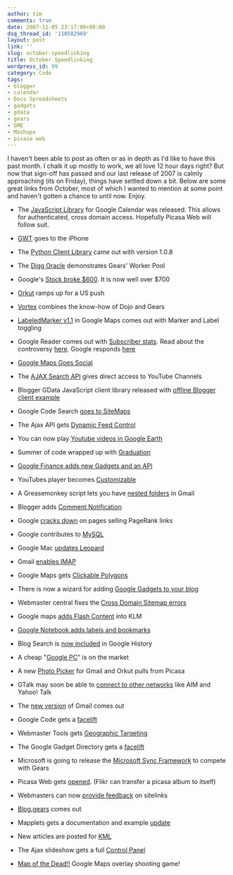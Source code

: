 ```yaml
---
author: tim
comments: true
date: 2007-11-05 23:17:00+00:00
dsq_thread_id: '110582969'
layout: post
link: ''
slug: october-speedlinking
title: October Speedlinking
wordpress_id: 99
category: Code
tags:
- blogger
- calendar
- Docs Spreadsheets
- gadgets
- gdata
- gears
- GME
- Mashups
- picasa web
---
```


I haven't been able to post as often or as in depth as I'd like to have this
past month. I chalk it up mostly to work, we all love 12 hour days right? But
now that sign-off has passed and our last release of 2007 is calmly
approaching (its on Friday), things have settled down a bit. Below are some
great links from October, most of which I wanted to mention at some point and
haven't gotten a chance to until now. Enjoy.  
  
  

  * The [JavaScript Library](http://googlemashupeditor.blogspot.com/2007/09/authenticated-calendar-support-via-new.html) for Google Calendar was released. This allows for authenticated, cross domain access. Hopefully Picasa Web will follow suit.   
  

  * [GWT](http://googlewebtoolkit.blogspot.com/2007/09/gwt-application-development-for-iphone.html) goes to the iPhone   
  

  * The [Python Client Library](http://googledataapis.blogspot.com/2007/09/python-client-library-same-great-taste.html) came out with version 1.0.8   
  

  * The [Digg Oracle](http://gearsblog.blogspot.com/2007/09/digg-oracle-using-workerpool-as-well-as.html) demonstrates Gears' Worker Pool   
  

  * Google's [Stock broke $600](http://googlified.com/2007google-stock-passes-600-mark/#comment-17313). It is now well over $700   
  

  * [Orkut](http://mashable.com/2007/10/08/orkut/) ramps up for a US push   
  

  * [Vortex](http://gearsblog.blogspot.com/2007/10/vortex-simple-new-offline-and-sync.html) combines the know-how of Dojo and Gears   
  

  * [LabeledMarker v1.1](http://googlemapsapi.blogspot.com/2007/10/labeledmarker-v11-now-supporting-marker.html) in Google Maps comes out with Marker and Label toggling   
  

  * Google Reader comes out with [Subscriber stats](http://googlesystem.blogspot.com/2007/10/find-number-of-google-subscribers-for.html). Read about the controversy [here](http://blog.gpowered.net/2007/10/google-reader-stats-out-of-wack.html). Google responds [here](http://googlereader.blogspot.com/2007/10/subscriber-stats-summed-up.html)   
  

  * [Google Maps Goes Social](http://googlesystem.blogspot.com/2007/10/google-maps-becomes-social.html)   
  

  * The [AJAX Search API](http://googleajaxsearchapi.blogspot.com/2007/10/direct-access-to-youtube-channels.html) gives direct access to YouTube Channels   
  

  * Blogger GData JavaScript client library released with [offline Blogger client example](http://google-code-updates.blogspot.com/2007/10/blogger-gdata-javascript-client-library.html)   
  

  * Google Code Search [goes to SiteMaps](http://google-code-updates.blogspot.com/2007/10/tell-us-about-code-on-your-site-with.html)   
  

  * The Ajax API gets [Dynamic Feed Control](http://googleajaxsearchapi.blogspot.com/2007/10/ajax-feed-api-addition-dynamic-feed.html)   
  

  * You can now play [Youtube videos in Google Earth](http://google-latlong.blogspot.com/2007/10/now-playing-youtube-videos-in-google.html)   
  

  * Summer of code wrapped up with [Graduation](http://google-code-updates.blogspot.com/2007/10/wrapping-up-our-third-summer-of-code.html)   
  

  * [Google Finance adds new Gadgets and an API](http://mashable.com/2007/10/24/google-finance-gadgets/)   
  

  * YouTubes player becomes [Customizable](http://googlesystem.blogspot.com/2007/10/customize-youtubes-player.html)   
  

  * A Greasemonkey script lets you have [nested folders](http://googlesystem.blogspot.com/2007/10/nested-folders-in-gmail.html) in Gmail   
  

  * Blogger adds [Comment Notification](http://buzz.blogger.com/2007/10/subscribe-to-comments-by-email.html)   
  

  * Google [ cracks down](http://www.entrepreneurs-journey.com/864/possible-explanations-for-the-pagerank-penalty-sweep/) on pages selling PageRank links   
  

  * Google contributes to [MySQL](http://mashable.com/2007/10/25/mysql-google/)   
  

  * Google Mac [updates Leopard](http://googlemac.blogspot.com/2007/10/google-desktop-update-for-leopard.html)   
  

  * Gmail [enables IMAP](http://gmailblog.blogspot.com/2007/10/sync-your-inbox-across-devices-with.html)   
  

  * Google Maps gets [Clickable Polygons](http://googlemapsapi.blogspot.com/2007/10/clickable-polys-old-school-image-maps.html)   
  

  * There is now a wizard for adding [Google Gadgets to your blog](http://bloggerindraft.blogspot.com/2007/10/new-feature-gadgets-for-your-blog.html)   
  

  * Webmaster central fixes the [Cross Domain Sitemap errors](http://googlewebmastercentral.blogspot.com/2007/10/dealing-with-sitemap-cross-submissions.html)   
  

  * Google maps [adds Flash Content](https://feeds.feedburner.com/~r/OfficialGoogleMapsApiBlog/~3/174019883/make-your-kml-flash-y.html) into KLM   
  

  * [Google Notebook adds labels and bookmarks](http://googlesystem.blogspot.com/2007/11/google-notebook-adds-labels-and.html)   
  

  * Blog Search is [now included](http://googlesystem.blogspot.com/2007/11/blog-search-included-in-google-history.html) in Google History   
  

  * A cheap "[Google PC](http://googlesystem.blogspot.com/2007/11/tentative-google-pc.html)" is on the market   
  

  * A new [Photo Picker](http://googlesystem.blogspot.com/2007/10/google-photo-picker.html) for Gmail and Orkut pulls from Picasa   
  

  * GTalk may soon be able to [connect to other networks](http://googlesystem.blogspot.com/2007/10/google-to-connect-to-other-im-networks.html) like AIM and Yahoo! Talk   
  

  * The [new version](http://googlesystem.blogspot.com/2007/10/gmails-new-version-is-now-available.html) of Gmail comes out   
  

  * Google Code gets a [facelift](http://googlified.com/2007new-google-code/)   
  

  * Webmaster Tools gets [Geographic Targeting](http://googlified.com/2007set-geographic-target-in-webmaster-tools/)   
  

  * The Google Gadget Directory gets a [facelift](http://blogoscoped.com/archive/2007-11-01-n78.html)   
  

  * Microsoft is going to release the [Microsoft Sync Framework](http://mashable.com/2007/11/04/microsoft-sync-framework/) to compete with Gears   
  

  * Picasa Web gets [opened](http://googlephotos.blogspot.com/2007/11/better-connections-with-picasa-web.html). (Flikr can transfer a picasa album to itself)   
  

  * Webmasters can now [provide feedback](http://googlewebmastercentral.blogspot.com/2007/10/webmasters-can-now-provide-feedback-on.html) on sitelinks   
  

  * [Blog.gears](http://gearsblog.blogspot.com/2007/10/bloggears-offline-blogger-client.html) comes out   
  

  * Mapplets gets a documentation and example [update](http://googlemapsapi.blogspot.com/2007/10/updated-documentation-examples-for.html)   
  

  * New articles are posted for [KML](http://googlemapsapi.blogspot.com/2007/10/kml-articles-abound-its-about-time.html)   
  

  * The Ajax slideshow gets a full [Control Panel](http://googleajaxsearchapi.blogspot.com/2007/10/slide-show-update-full-control-panel.html)   
  

  * [Map of the Dead!!](http://googlemapsapi.blogspot.com/2007/10/map-of-dead-screen-overlayed-shoot-em_31.html) Google Maps overlay shooting game! 

